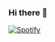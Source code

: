 ### Hi there 👋

<!--
**gems2000/gems2000** is a ✨ _special_ ✨ repository because its `README.md` (this file) appears on your GitHub profile.

Here are some ideas to get you started:

- 🔭 I’m currently working on ...
- 🌱 I’m currently learning ...
- 👯 I’m looking to collaborate on ...
- 🤔 I’m looking for help with ...
- 💬 Ask me about ...
- 📫 How to reach me: ...
- 😄 Pronouns: ...
- ⚡ Fun fact: ...
-->
[![Spotify](https://USER_NAME.vercel.app/api/spotify)](https://open.spotify.com/user/31a2xzgzif2lqharuwfpw4dsxyn4)
